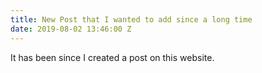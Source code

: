 ```yaml
---
title: New Post that I wanted to add since a long time
date: 2019-08-02 13:46:00 Z
---
```


It has been since I created a post on this website.
